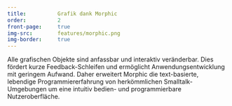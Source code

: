 ```yaml
---
title:          Grafik dank Morphic
order:          2
front-page:     true
img-src:        features/morphic.png
img-border:     true
---
```

Alle grafischen Objekte sind anfassbar und interaktiv veränderbar. Dies fördert kurze Feedback-Schleifen und ermöglicht Anwendungsentwicklung mit geringem Aufwand. Daher erweitert Morphic die text-basierte, lebendige Programmiererfahrung von herkömmlichen Smalltalk-Umgebungen um eine intuitiv bedien- und programmierbare Nutzeroberfläche.
